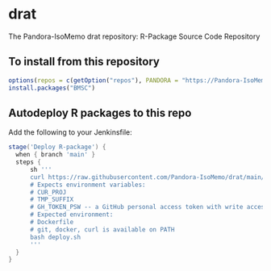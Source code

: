 # drat

The Pandora-IsoMemo drat repository: R-Package Source Code Repository

## To install from this repository

```r
options(repos = c(getOption("repos"), PANDORA = "https://Pandora-IsoMemo.github.io/drat/"))
install.packages("BMSC")
```

## Autodeploy R packages to this repo

Add the following to your Jenkinsfile:

```groovy
stage('Deploy R-package') {
  when { branch 'main' }
  steps {
      sh '''
      curl https://raw.githubusercontent.com/Pandora-IsoMemo/drat/main/deploy.sh > deploy.sh
      # Expects environment variables:
      # CUR_PROJ
      # TMP_SUFFIX
      # GH_TOKEN_PSW -- a GitHub personal access token with write access to the drat repo
      # Expected environment:
      # Dockerfile
      # git, docker, curl is available on PATH
      bash deploy.sh
      '''
  }
}
```
